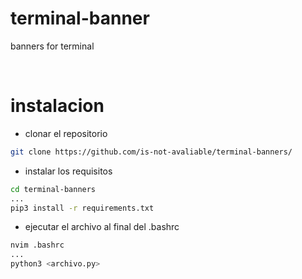 # terminal-banner
banners for terminal

<br/>

# instalacion

- clonar el repositorio
```bash
git clone https://github.com/is-not-avaliable/terminal-banners/
```

- instalar los requisitos
```bash
cd terminal-banners
...
pip3 install -r requirements.txt
```

- ejecutar el archivo al final del .bashrc
```bash
nvim .bashrc
...
python3 <archivo.py>

```
